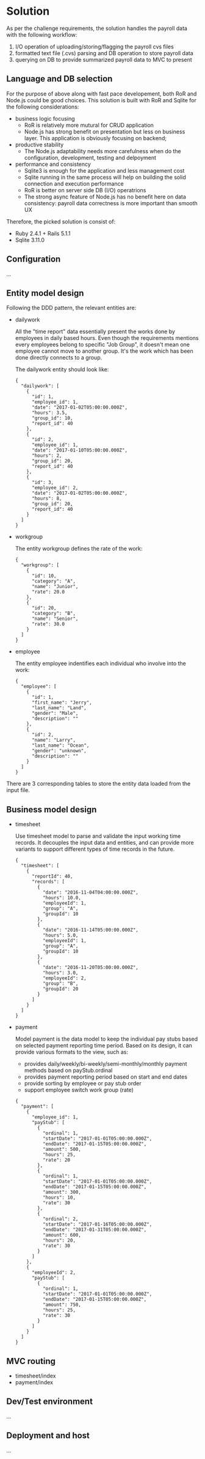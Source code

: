 # Solution

As per the challenge requirements, the solution handles the payroll data with the following workflow:

1. I/O operation of uploading/storing/flagging the payroll cvs files
1. formatted text file (.cvs) parsing and DB operation to store payroll data
1. querying on DB to provide summarized payroll data to MVC to present

## Language and DB selection

For the purpose of above along with fast pace developement, both RoR and Node.js could be good choices. This solution is built with RoR and Sqlite for the following considerations:

* business logic focusing
  - RoR is relatively more mutural for CRUD application
  - Node.js has strong benefit on presentation but less on business layer. This application is obviously focusing on backend;
* productive stability
  - The Node.js adaptability needs more carefulness when do the configuration, development, testing and delpoyment
* performance and consistency
  - Sqlite3 is enough for the application and less management cost
  - Sqlite running in the same process will help on building the solid connection and execution performance
  - RoR is better on server side DB (I/O) operatrions
  - The strong async feature of Node.js has no benefit here on data consistency: payroll data correctness is more important than smooth UX

Therefore, the picked solution is consist of:

* Ruby 2.4.1 + Rails 5.1.1
* Sqlite 3.11.0

## Configuration

...

## Entity model design

Following the DDD pattern, the relevant entities are:

* dailywork

  All the "time report" data essentially present the works done by employees in daily based hours. Even though the requirements mentions every employees belong to specific "Job Group", it doesn't mean one employee cannot move to another group. It's the work which has been done directly connects to a group.

  The dailywork entity should look like:

  ```
  {
    "dailywork": [
      {
        "id": 1,
        "employee_id": 1,
        "date": "2017-01-02T05:00:00.000Z",
        "hours": 3.5,
        "group_id": 10,
        "report_id": 40
      },
      {
        "id": 2,
        "employee_id": 1,
        "date": "2017-01-10T05:00:00.000Z",
        "hours": 2,
        "group_id": 20,
        "report_id": 40
      },
      {
        "id": 3,
        "employee_id": 2,
        "date": "2017-01-02T05:00:00.000Z",
        "hours": 8,
        "group_id": 20,
        "report_id": 40
      }
    ]
  }
  ```

* workgroup

  The entity workgroup defines the rate of the work:

  ```
  {
    "workgroup": [
      {
        "id": 10,
        "category": "A",
        "name": "Junior",
        "rate": 20.0
      },
      {
        "id": 20,
        "category": "B",
        "name": "Senior",
        "rate": 30.0
      }
    ]
  }
  ```

* employee

  The entity employee indentifies each individual who involve into the work:

  ```
  {
    "employee": [
      {
        "id": 1,
        "first_name": "Jerry",
        "last_name": "Land",
        "gender": "Male",
        "description": ""
      },
      {
        "id": 2,
        "name": "Larry",
        "last_name": "Ocean",
        "gender": "unknown",
        "description": ""
      }
    ]
  }
  ```

There are 3 corresponding tables to store the entity data loaded from the input file.

## Business model design

* timesheet

  Use timesheet model to parse and validate the input working time records. It decouples the input data and entities, and can provide more variants to support different types of time records in the future.

  ```
  {
    "timesheet": [
      {
        "reportId": 40,
        "records": [
          {
            "date": "2016-11-04T04:00:00.000Z",
            "hours": 10.0,
            "employeeId": 1,
            "group": "A",
            "groupId": 10
          },
          {
            "date": "2016-11-14T05:00:00.000Z",
            "hours": 5.0,
            "employeeId": 1,
            "group": "A",
            "groupId": 10
          },
          {
            "date": "2016-11-20T05:00:00.000Z",
            "hours": 3.0,
            "employeeId": 2,
            "group": "B",
            "groupId": 20
          }
        ]
      }
    ]
  }
  ```

* payment

  Model payment is the data model to keep the individual pay stubs based on selected payment reporting time period. Based on its design, it can provide various formats to the view, such as:
  - provides daily/weekly/bi-weekly/semi-monthly/monthly payment methods based on payStub.ordinal
  - provides payment reporting period based on start and end dates
  - provide sorting by employee or pay stub order
  - support employee switch work group (rate)

  ```
  {
    "payment": [
      {
        "employee_id": 1,
        "payStub": [
          {
            "ordinal": 1,
            "startDate": "2017-01-01T05:00:00.000Z",
            "endDate": "2017-01-15T05:00:00.000Z",
            "amount": 500,
            "hours": 25,
            "rate": 20
          },
          {
            "ordinal": 1,
            "startDate": "2017-01-01T05:00:00.000Z",
            "endDate": "2017-01-15T05:00:00.000Z",
            "amount": 300,
            "hours": 10,
            "rate": 30
          },
          {
            "ordinal": 2,
            "startDate": "2017-01-16T05:00:00.000Z",
            "endDate": "2017-01-31T05:00:00.000Z",
            "amount": 600,
            "hours": 20,
            "rate": 30
          }
        ]
      },
      {
        "employeeId": 2,
        "payStub": [
          {
            "ordinal": 1,
            "startDate": "2017-01-01T05:00:00.000Z",
            "endDate": "2017-01-15T05:00:00.000Z",
            "amount": 750,
            "hours": 25,
            "rate": 30
          }
        ]
      }
    ]
  }
  ```

## MVC routing

* timesheet/index
* payment/index

## Dev/Test environment

...

## Deployment and host

...
